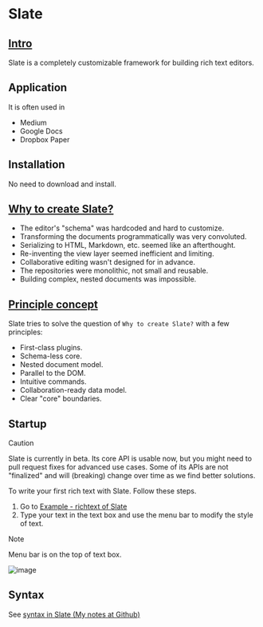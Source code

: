 # Slate
## [Intro](https://docs.slatejs.org/)
Slate is a completely customizable framework for building rich text editors.

## Application
It is often used in 

+ Medium
+ Google Docs
+ Dropbox Paper
  
## Installation
No need to download and install.

## [Why to create Slate?](https://docs.slatejs.org/#why)
+ The editor's "schema" was hardcoded and hard to customize.
+ Transforming the documents programmatically was very convoluted.
+ Serializing to HTML, Markdown, etc. seemed like an afterthought.
+ Re-inventing the view layer seemed inefficient and limiting.
+ Collaborative editing wasn't designed for in advance.
+ The repositories were monolithic, not small and reusable.
+ Building complex, nested documents was impossible. 

## [Principle concept](https://docs.slatejs.org/#principles)
Slate tries to solve the question of `Why to create Slate?` with a few principles:

+ First-class plugins.
+ Schema-less core.
+ Nested document model.
+ Parallel to the DOM.
+ Intuitive commands.
+ Collaboration-ready data model.
+ Clear "core" boundaries.

## Startup

> [!CAUTION]
> Slate is currently in beta. Its core API is usable now, but you might need to pull request fixes for advanced use cases.
> Some of its APIs are not "finalized" and will (breaking) change over time as we find better solutions.

To write your first rich text with Slate. Follow these steps.

1. Go to [Example - richtext of Slate](https://www.slatejs.org/examples/richtext)
2. Type your text in the text box and use the menu bar to modify the style of text.

> [!NOTE]
> Menu bar is on the top of text box.
>
> ![image](https://github.com/user-attachments/assets/11337ece-f117-4dd2-b189-0728c222f143)

## Syntax
See [syntax in Slate (My notes at Github)](https://github.com/40843245/tool/tree/main/editor/text%20editor/Slate)

